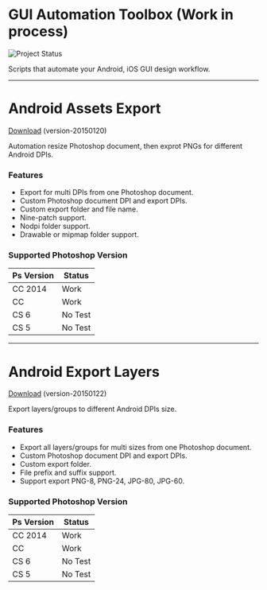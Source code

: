 # GUI Automation Toolbox (Work in process)

![Project Status](https://stillmaintained.com/Ashung/GUI_Automation_Toolbox.png)

Scripts that automate your Android, iOS GUI design workflow.

----

# Android Assets Export

[Download](https://github.com/Ashung/GUI_Automation_Toolbox/raw/master/Photoshop_Scripts/Android_Assets_Export.jsx) (version-20150120)

Automation resize Photoshop document, then exprot PNGs for different Android DPIs.

### Features

* Export for multi DPIs from one Photoshop document.
* Custom Photoshop document DPI and export DPIs.
* Custom export folder and file name.
* Nine-patch support.
* Nodpi folder support.
* Drawable or mipmap folder support.

### Supported Photoshop Version

Ps Version | Status
---|---
CC 2014 | Work
CC | Work
CS 6 | No Test
CS 5 | No Test

----

# Android Export Layers

[Download](https://github.com/Ashung/GUI_Automation_Toolbox/raw/master/Photoshop_Scripts/Android_Export_Layers.jsx) (version-20150122)

Export layers/groups to different Android DPIs size.

### Features

* Export all layers/groups for multi sizes from one Photoshop document.
* Custom Photoshop document DPI and export DPIs.
* Custom export folder.
* File prefix and suffix support.
* Support export PNG-8, PNG-24, JPG-80, JPG-60.

### Supported Photoshop Version
Ps Version | Status
---|---
CC 2014 | Work
CC | Work
CS 6 | No Test
CS 5 | No Test